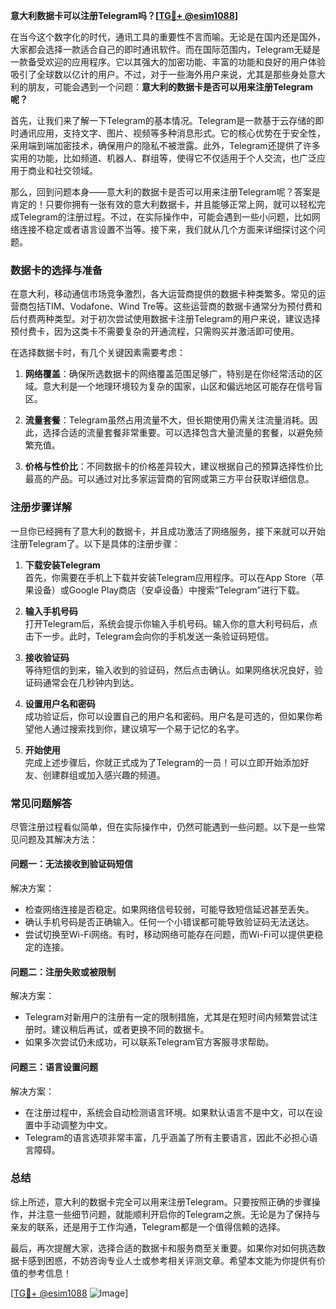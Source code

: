 **意大利数据卡可以注册Telegram吗？[[TG💪+ @esim1088](https://t.me/s/esim1088)]**

在当今这个数字化的时代，通讯工具的重要性不言而喻。无论是在国内还是国外，大家都会选择一款适合自己的即时通讯软件。而在国际范围内，Telegram无疑是一款备受欢迎的应用程序。它以其强大的加密功能、丰富的功能和良好的用户体验吸引了全球数以亿计的用户。不过，对于一些海外用户来说，尤其是那些身处意大利的朋友，可能会遇到一个问题：**意大利的数据卡是否可以用来注册Telegram呢？**

首先，让我们来了解一下Telegram的基本情况。Telegram是一款基于云存储的即时通讯应用，支持文字、图片、视频等多种消息形式。它的核心优势在于安全性，采用端到端加密技术，确保用户的隐私不被泄露。此外，Telegram还提供了许多实用的功能，比如频道、机器人、群组等，使得它不仅适用于个人交流，也广泛应用于商业和社交领域。

那么，回到问题本身——意大利的数据卡是否可以用来注册Telegram呢？答案是肯定的！只要你拥有一张有效的意大利数据卡，并且能够正常上网，就可以轻松完成Telegram的注册过程。不过，在实际操作中，可能会遇到一些小问题，比如网络连接不稳定或者语言设置不当等。接下来，我们就从几个方面来详细探讨这个问题。

### 数据卡的选择与准备

在意大利，移动通信市场竞争激烈，各大运营商提供的数据卡种类繁多。常见的运营商包括TIM、Vodafone、Wind Tre等。这些运营商的数据卡通常分为预付费和后付费两种类型。对于初次尝试使用数据卡注册Telegram的用户来说，建议选择预付费卡，因为这类卡不需要复杂的开通流程，只需购买并激活即可使用。

在选择数据卡时，有几个关键因素需要考虑：

1. **网络覆盖**：确保所选数据卡的网络覆盖范围足够广，特别是在你经常活动的区域。意大利是一个地理环境较为复杂的国家，山区和偏远地区可能存在信号盲区。
   
2. **流量套餐**：Telegram虽然占用流量不大，但长期使用仍需关注流量消耗。因此，选择合适的流量套餐非常重要。可以选择包含大量流量的套餐，以避免频繁充值。

3. **价格与性价比**：不同数据卡的价格差异较大，建议根据自己的预算选择性价比最高的产品。可以通过对比多家运营商的官网或第三方平台获取详细信息。

### 注册步骤详解

一旦你已经拥有了意大利的数据卡，并且成功激活了网络服务，接下来就可以开始注册Telegram了。以下是具体的注册步骤：

1. **下载安装Telegram**  
   首先，你需要在手机上下载并安装Telegram应用程序。可以在App Store（苹果设备）或Google Play商店（安卓设备）中搜索“Telegram”进行下载。

2. **输入手机号码**  
   打开Telegram后，系统会提示你输入手机号码。输入你的意大利号码后，点击下一步。此时，Telegram会向你的手机发送一条验证码短信。

3. **接收验证码**  
   等待短信的到来，输入收到的验证码，然后点击确认。如果网络状况良好，验证码通常会在几秒钟内到达。

4. **设置用户名和密码**  
   成功验证后，你可以设置自己的用户名和密码。用户名是可选的，但如果你希望他人通过搜索找到你，建议填写一个易于记忆的名字。

5. **开始使用**  
   完成上述步骤后，你就正式成为了Telegram的一员！可以立即开始添加好友、创建群组或加入感兴趣的频道。

### 常见问题解答

尽管注册过程看似简单，但在实际操作中，仍然可能遇到一些问题。以下是一些常见问题及其解决方法：

#### 问题一：无法接收到验证码短信  
解决方案：  
- 检查网络连接是否稳定。如果网络信号较弱，可能导致短信延迟甚至丢失。
- 确认手机号码是否正确输入。任何一个小错误都可能导致验证码无法送达。
- 尝试切换至Wi-Fi网络。有时，移动网络可能存在问题，而Wi-Fi可以提供更稳定的连接。

#### 问题二：注册失败或被限制  
解决方案：  
- Telegram对新用户的注册有一定的限制措施，尤其是在短时间内频繁尝试注册时。建议稍后再试，或者更换不同的数据卡。
- 如果多次尝试仍未成功，可以联系Telegram官方客服寻求帮助。

#### 问题三：语言设置问题  
解决方案：  
- 在注册过程中，系统会自动检测语言环境。如果默认语言不是中文，可以在设置中手动调整为中文。
- Telegram的语言选项非常丰富，几乎涵盖了所有主要语言，因此不必担心语言障碍。

### 总结

综上所述，意大利的数据卡完全可以用来注册Telegram。只要按照正确的步骤操作，并注意一些细节问题，就能顺利开启你的Telegram之旅。无论是为了保持与亲友的联系，还是用于工作沟通，Telegram都是一个值得信赖的选择。

最后，再次提醒大家，选择合适的数据卡和服务商至关重要。如果你对如何挑选数据卡感到困惑，不妨咨询专业人士或参考相关评测文章。希望本文能为你提供有价值的参考信息！

[[TG💪+ @esim1088](https://t.me/s/esim1088) ![Image](https://i.postimg.cc/4NQfJmqS/Snipaste-2025-05-13-00-14-12.png)]